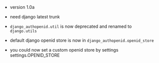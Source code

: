 
- version 1.0a

- need django latest trunk
- `django_authopenid.util` is now deprecated and renamed to `django.utils`
- default django openid store is now in `django_authopenid.openid_store`
- you could now set a custom openid store by settings settings.OPENID_STORE


